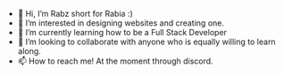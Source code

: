 - 👋 Hi, I’m Rabz short for Rabia :)
- 👀 I’m interested in designing websites and creating one.
- 🌱 I’m currently learning how to be a Full Stack Developer
- 💞️ I’m looking to collaborate with anyone who is equally willing to learn along.
- 📫 How to reach me! At the moment through discord. 

<!---
RabzTims-04/RabzTims-04 is a ✨ special ✨ repository because its `README.md` (this file) appears on your GitHub profile.
You can click the Preview link to take a look at your changes.
--->
